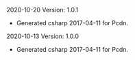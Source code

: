 2020-10-20 Version: 1.0.1
- Generated csharp 2017-04-11 for Pcdn.

2020-10-13 Version: 1.0.0
- Generated csharp 2017-04-11 for Pcdn.

